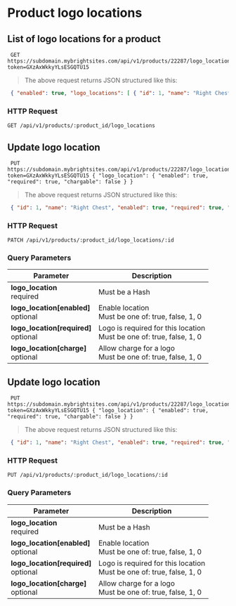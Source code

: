 #  Product logo locations 

## List of logo locations for a product

```shell
 GET https://subdomain.mybrightsites.com/api/v1/products/22287/logo_locations?token=GXzAxWkkyYLsESGQTU15 
```

> The above request returns JSON structured like this:

```json
 { "enabled": true, "logo_locations": [ { "id": 1, "name": "Right Chest", "enabled": true, "required": true, "chargable": true } ] } 
```

### HTTP Request

`GET /api/v1/products/:product_id/logo_locations`



## Update logo location

```shell
 PUT https://subdomain.mybrightsites.com/api/v1/products/22287/logo_locations/1?token=GXzAxWkkyYLsESGQTU15 { "logo_location": { "enabled": true, "required": true, "chargable": false } } 
```

> The above request returns JSON structured like this:

```json
 { "id": 1, "name": "Right Chest", "enabled": true, "required": true, "chargable": false } 
```

### HTTP Request

`PATCH /api/v1/products/:product_id/logo_locations/:id`

### Query Parameters

Parameter | Description
--------- | -----------
<div><strong>logo_location </strong></div><div> required </div> | <div> Must be a Hash </div>
<div><strong>logo_location[enabled] </strong></div><div> optional </div> | <div>Enable location</div><div> Must be one of: true, false, 1, 0 </div>
<div><strong>logo_location[required] </strong></div><div> optional </div> | <div>Logo is required for this location</div><div> Must be one of: true, false, 1, 0 </div>
<div><strong>logo_location[charge] </strong></div><div> optional </div> | <div>Allow charge for a logo</div><div> Must be one of: true, false, 1, 0 </div>


## Update logo location

```shell
 PUT https://subdomain.mybrightsites.com/api/v1/products/22287/logo_locations/1?token=GXzAxWkkyYLsESGQTU15 { "logo_location": { "enabled": true, "required": true, "chargable": false } } 
```

> The above request returns JSON structured like this:

```json
 { "id": 1, "name": "Right Chest", "enabled": true, "required": true, "chargable": false } 
```

### HTTP Request

`PUT /api/v1/products/:product_id/logo_locations/:id`

### Query Parameters

Parameter | Description
--------- | -----------
<div><strong>logo_location </strong></div><div> required </div> | <div> Must be a Hash </div>
<div><strong>logo_location[enabled] </strong></div><div> optional </div> | <div>Enable location</div><div> Must be one of: true, false, 1, 0 </div>
<div><strong>logo_location[required] </strong></div><div> optional </div> | <div>Logo is required for this location</div><div> Must be one of: true, false, 1, 0 </div>
<div><strong>logo_location[charge] </strong></div><div> optional </div> | <div>Allow charge for a logo</div><div> Must be one of: true, false, 1, 0 </div>


